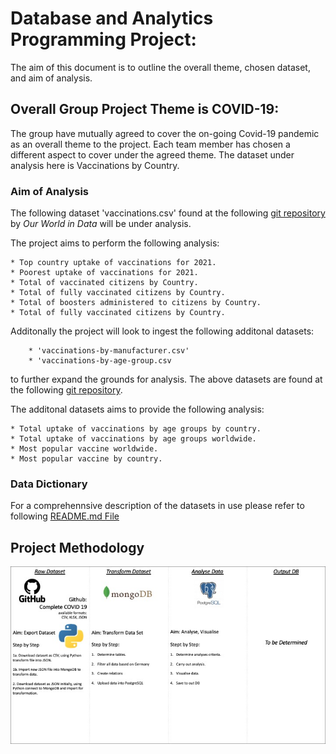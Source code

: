 # Database and Analytics Programming Project:
The aim of this document is to outline the overall theme, chosen dataset, and aim of analysis.


## Overall Group Project Theme is COVID-19:
The group have mutually agreed to cover the on-going Covid-19 pandemic as an overall theme to the project.
Each team member has chosen a different aspect to cover under the agreed theme.
The dataset under analysis here is Vaccinations by Country.


### Aim of Analysis
The following dataset 'vaccinations.csv' found at the following [git repository](https://github.com/owid/covid-19-data/tree/master/public/data/vaccinations) by _Our World in Data_ will be under analysis.

The project aims to perform the following analysis:

	* Top country uptake of vaccinations for 2021.
	* Poorest uptake of vaccinations for 2021.
	* Total of vaccinated citizens by Country.
	* Total of fully vaccinated citizens by Country.
	* Total of boosters administered to citizens by Country.
	* Total of fully vaccinated citizens by Country.

Additonally the project will look to ingest the following  additonal datasets:

		* 'vaccinations-by-manufacturer.csv'
		* 'vaccinations-by-age-group.csv

to further expand the grounds for analysis. The above datasets are found at the following [git repository](https://github.com/owid/covid-19-data/tree/master/public/data/vaccinations).

The additonal datasets aims to provide the following analysis:

	* Total uptake of vaccinations by age groups by country.
	* Total uptake of vaccinations by age groups worldwide.
	* Most popular vaccine worldwide.
	* Most popular vaccine by country.


### Data Dictionary
For a comprehennsive description of the datasets in use please refer to following [README.md File](https://github.com/owid/covid-19-data/blob/master/public/data/vaccinations/README.md)


## Project Methodology

![alt text](https://github.com/polinaprinii/DAP-Project/blob/main/Vaccine_Analysis_by_Country/Misc/Methodology.jpg)
